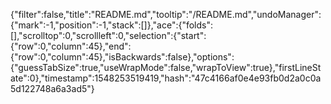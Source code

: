 {"filter":false,"title":"README.md","tooltip":"/README.md","undoManager":{"mark":-1,"position":-1,"stack":[]},"ace":{"folds":[],"scrolltop":0,"scrollleft":0,"selection":{"start":{"row":0,"column":45},"end":{"row":0,"column":45},"isBackwards":false},"options":{"guessTabSize":true,"useWrapMode":false,"wrapToView":true},"firstLineState":0},"timestamp":1548253519419,"hash":"47c4166af0e4e93fb0d2a0c0a5d122748a6a3ad5"}